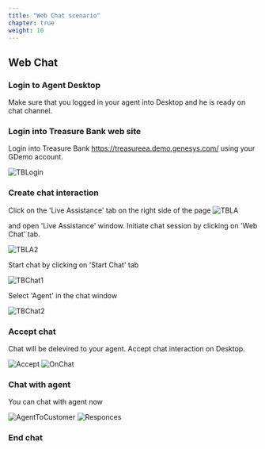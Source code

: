 ```yaml
---
title: "Web Chat scenario"
chapter: true
weight: 10
---
```


## Web Chat 

### Login to Agent Desktop

Make sure that you logged in your agent into Desktop and he is ready on chat channel.

### Login into Treasure Bank web site

Login into Treasure Bank https://treasureea.demo.genesys.com/ using your GDemo account.

![TBLogin](/images/TBLogin.PNG)


### Create chat interaction

Click on the 'Live Assistance' tab on the right side of the page 
![TBLA](/images/TBLiveA.PNG)
 
 
and open 'Live Assistance' window.
Initiate chat session by clicking on 'Web Chat' tab.
 
 
![TBLA2](/images/TBLiveAssist.PNG)

Start chat by clicking on 'Start Chat' tab

![TBChat1](/images/TBStartChat.PNG)

Select 'Agent' in the chat window

![TBChat2](/images/TBagent.PNG)


### Accept chat

Chat will be delevired to your agent. Accept chat interaction on Desktop.

![Accept](/images/TBChat2.PNG)
![OnChat](/images/TBADChat.PNG)

### Chat with agent

You can chat with agent now

![AgentToCustomer](/images/)
![Responces](/images/ADResponses.PNG)

### End chat



